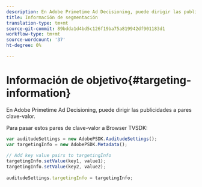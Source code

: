 ```yaml
---
description: En Adobe Primetime Ad Decisioning, puede dirigir las publicidades a pares clave-valor.
title: Información de segmentación
translation-type: tm+mt
source-git-commit: 89bdda1d4bd5c126f19ba75a819942df901183d1
workflow-type: tm+mt
source-wordcount: '37'
ht-degree: 0%

---
```



# Información de objetivo{#targeting-information}

En Adobe Primetime Ad Decisioning, puede dirigir las publicidades a pares clave-valor.

Para pasar estos pares de clave-valor a Browser TVSDK:

```js
var auditudeSettings = new AdobePSDK.AuditudeSettings(); 
var targetingInfo = new AdobePSDK.Metadata(); 
 
// Add key value pairs to targetingInfo 
targetingInfo.setValue(key1, value1); 
targetingInfo.setValue(key2, value2); 
 
auditudeSettings.targetingInfo = targetingInfo;
```

